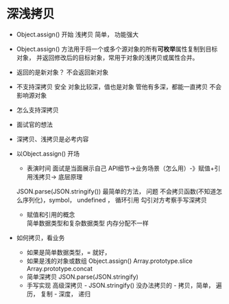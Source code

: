 # 深浅拷贝
- Object.assign() 开始 
    浅拷贝 简单， 功能强大 

- Object.assign() 方法用于将一个或多个源对象的所有**可枚举**属性复制到目标对象，
并返回修改后的目标对象，常用于对象的浅拷贝或属性合并。
- 返回的是新对象？
    不会返回新对象
- 不支持深拷贝 
    安全 对象比较深，值也是对象 管他有多深，都能一直拷贝 不会影响源对象
- 怎么支持深拷贝 

- 面试官的想法
- 深拷贝、浅拷贝是必考内容
- 以Object.assign() 开场 
    - 表演时间 面试是当面展示自己
    API细节->业务场景（怎么用）-》赋值+引用浅拷贝-> 底层原理

    JSON.parse(JSON.stringify()) 最简单的方法， 问题
    不会拷贝函数(不知道怎么序列化)，symbol， undefined ， 循环引用
    勾引对方考察手写深拷贝
    - 赋值和引用的概念  
        简单数据类型和复杂数据类型 内存分配不一样 

- 如何拷贝，看业务
    - 如果是简单数据类型，= 就好， 
    - 如果是浅的对象或数组
        Object.assign()
        Array.prototype.slice
        Array.prototype.concat
    - 简单深拷贝 JSON.parse(JSON.stringify)
    - 手写实现  高级深拷贝 
          - JSON.stringify() 没办法拷贝的
          - 拷贝，简单， 遍历， 复制
          - 深度， 递归

 